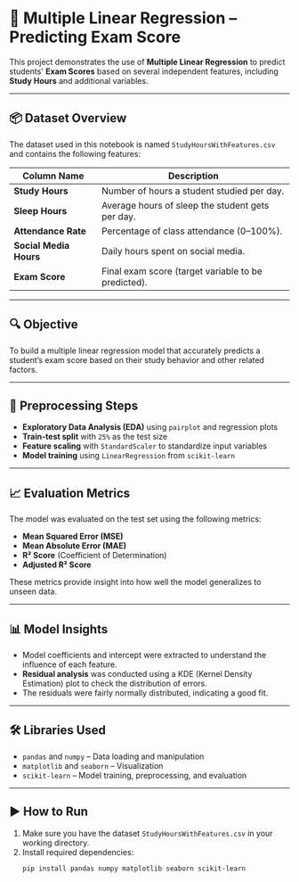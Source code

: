 # 📘 Multiple Linear Regression – Predicting Exam Score

This project demonstrates the use of **Multiple Linear Regression** to predict students' **Exam Scores** based on several independent features, including **Study Hours** and additional variables.

---

## 📦 Dataset Overview

The dataset used in this notebook is named `StudyHoursWithFeatures.csv` and contains the following features:

| Column Name           | Description |
|------------------------|-------------|
| **Study Hours**        | Number of hours a student studied per day. |
| **Sleep Hours**        | Average hours of sleep the student gets per day. |
| **Attendance Rate**    | Percentage of class attendance (0–100%). |
| **Social Media Hours** | Daily hours spent on social media. |
| **Exam Score**         | Final exam score (target variable to be predicted). |

---

## 🔍 Objective

To build a multiple linear regression model that accurately predicts a student’s exam score based on their study behavior and other related factors.

---

## 🧹 Preprocessing Steps

- **Exploratory Data Analysis (EDA)** using `pairplot` and regression plots
- **Train-test split** with `25%` as the test size
- **Feature scaling** with `StandardScaler` to standardize input variables
- **Model training** using `LinearRegression` from `scikit-learn`

---

## 📈 Evaluation Metrics

The model was evaluated on the test set using the following metrics:

- **Mean Squared Error (MSE)**
- **Mean Absolute Error (MAE)**
- **R² Score** (Coefficient of Determination)
- **Adjusted R² Score**

These metrics provide insight into how well the model generalizes to unseen data.

---

## 📊 Model Insights

- Model coefficients and intercept were extracted to understand the influence of each feature.
- **Residual analysis** was conducted using a KDE (Kernel Density Estimation) plot to check the distribution of errors.
- The residuals were fairly normally distributed, indicating a good fit.

---

## 🛠️ Libraries Used

- `pandas` and `numpy` – Data loading and manipulation  
- `matplotlib` and `seaborn` – Visualization  
- `scikit-learn` – Model training, preprocessing, and evaluation

---

## ▶️ How to Run

1. Make sure you have the dataset `StudyHoursWithFeatures.csv` in your working directory.
2. Install required dependencies:
   ```bash
   pip install pandas numpy matplotlib seaborn scikit-learn
